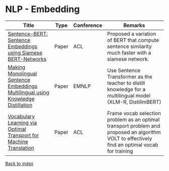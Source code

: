 # NLP - Embedding
|Title|Type|Conference|Remarks
|--|--|--|--|
|[Sentence-BERT: Sentence Embeddings using Siamese BERT-Networks](https://arxiv.org/pdf/1908.10084.pdf)|Paper|ACL|Proposed a variation of BERT that compute sentence similarity much faster with a siamese network.|
|[Making Monolingual Sentence Embeddings Multilingual using Knowledge Distillation](https://arxiv.org/pdf/2004.09813.pdf)|Paper|EMNLP|Use Sentence Transformer as the teacher to distill knowledge for a multilingual model (XLM-R, DistillmBERT)|
|[Vocabulary Learning via Optimal Transport for Machine Translation](https://arxiv.org/abs/2012.15671)|Paper|ACL|Frame vocab selection problem as an optimal transport problem and proposed an algorithm VOLT to effectively find an optimal vocab for training|
[Back to index](../README.md)
